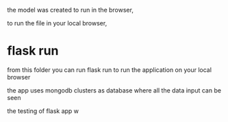 the model was created to run in the browser, 

to run the file in your local browser,

# flask run 
from this folder you can run flask run to run the application on your local browser 

the app uses mongodb clusters as database where all the data input can be seen 

the testing of flask app w
